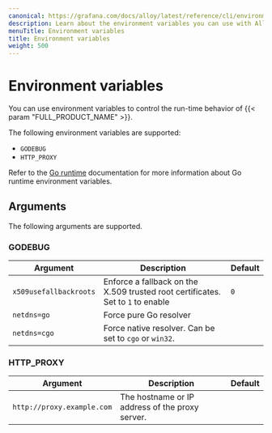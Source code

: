 ```yaml
---
canonical: https://grafana.com/docs/alloy/latest/reference/cli/environment-variables/
description: Learn about the environment variables you can use with Alloy
menuTitle: Environment variables
title: Environment variables
weight: 500
---
```


# Environment variables

You can use environment variables to control the run-time behavior of {{< param "FULL_PRODUCT_NAME" >}}.

The following environment variables are supported:

* `GODEBUG`
* `HTTP_PROXY`

Refer to the [Go runtime][runtime] documentation for more information about Go runtime environment variables.

## Arguments

The following arguments are supported.

### GODEBUG

Argument               | Description                                                                     | Default
-----------------------|---------------------------------------------------------------------------------|--------
`x509usefallbackroots` | Enforce a fallback on the X.509 trusted root certificates. Set to `1` to enable | `0`
`netdns=go`            | Force pure Go resolver                                                          |
`netdns=cgo`           | Force native resolver. Can be set to `cgo` or `win32`.                          |

### HTTP_PROXY

Argument                   | Description                                     | Default
---------------------------|-------------------------------------------------|--------
`http://proxy.example.com` | The hostname or IP address of the proxy server. |

[runtime]: https://pkg.go.dev/runtime

